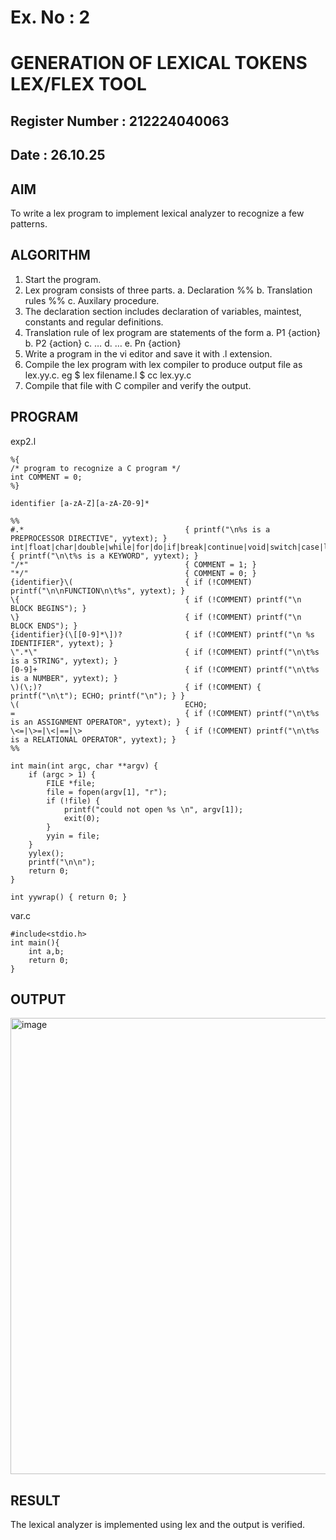 # Ex. No : 2	
# GENERATION OF LEXICAL TOKENS LEX/FLEX TOOL
## Register Number : 212224040063
## Date : 26.10.25

## AIM   
To write a lex program to implement lexical analyzer to recognize a few patterns.

## ALGORITHM
1.	Start the program.
2.	Lex program consists of three parts.
    a.	Declaration %%
    b.	Translation rules %%
    c.	Auxilary procedure.
3.	The declaration section includes declaration of variables, maintest, constants and regular definitions.
4.	Translation rule of lex program are statements of the form
    a.	P1 {action}
    b.	P2 {action}
    c.	…
    d.	…
    e.	Pn {action}
5.	Write a program in the vi editor and save it with .l extension.
6.	Compile the lex program with lex compiler to produce output file as lex.yy.c. eg $ lex filename.l $ cc lex.yy.c
7.	Compile that file with C compiler and verify the output.

## PROGRAM

exp2.l
```
%{
/* program to recognize a C program */
int COMMENT = 0;
%}

identifier [a-zA-Z][a-zA-Z0-9]*

%%
#.*                                    { printf("\n%s is a PREPROCESSOR DIRECTIVE", yytext); }
int|float|char|double|while|for|do|if|break|continue|void|switch|case|long|struct|const|typedef|return|else|goto      { printf("\n\t%s is a KEYWORD", yytext); }
"/*"                                   { COMMENT = 1; }
"*/"                                   { COMMENT = 0; }
{identifier}\(                         { if (!COMMENT) printf("\n\nFUNCTION\n\t%s", yytext); }
\{                                     { if (!COMMENT) printf("\n BLOCK BEGINS"); }
\}                                     { if (!COMMENT) printf("\n BLOCK ENDS"); }
{identifier}(\[[0-9]*\])?              { if (!COMMENT) printf("\n %s IDENTIFIER", yytext); }
\".*\"                                 { if (!COMMENT) printf("\n\t%s is a STRING", yytext); }
[0-9]+                                 { if (!COMMENT) printf("\n\t%s is a NUMBER", yytext); }
\)(\;)?                                { if (!COMMENT) { printf("\n\t"); ECHO; printf("\n"); } }
\(                                     ECHO;
=                                      { if (!COMMENT) printf("\n\t%s is an ASSIGNMENT OPERATOR", yytext); }
\<=|\>=|\<|==|\>                       { if (!COMMENT) printf("\n\t%s is a RELATIONAL OPERATOR", yytext); }
%%

int main(int argc, char **argv) {
    if (argc > 1) {
        FILE *file;
        file = fopen(argv[1], "r");
        if (!file) {
            printf("could not open %s \n", argv[1]);
            exit(0);
        }
        yyin = file;
    }
    yylex();
    printf("\n\n");
    return 0;
}

int yywrap() { return 0; }

```

var.c
```
#include<stdio.h>
int main(){
    int a,b;
    return 0;
}
```

## OUTPUT 

<img width="753" height="730" alt="image" src="https://github.com/user-attachments/assets/47a17cc4-0ac8-46f5-b164-3f9ddd7db749" />


## RESULT
The lexical analyzer is implemented using lex and the output is verified.
